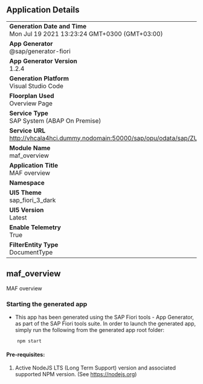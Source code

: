 ## Application Details
|               |
| ------------- |
|**Generation Date and Time**<br>Mon Jul 19 2021 13:23:24 GMT+0300 (GMT+03:00)|
|**App Generator**<br>@sap/generator-fiori|
|**App Generator Version**<br>1.2.4|
|**Generation Platform**<br>Visual Studio Code|
|**Floorplan Used**<br>Overview Page|
|**Service Type**<br>SAP System (ABAP On Premise)|
|**Service URL**<br>http://vhcala4hci.dummy.nodomain:50000/sap/opu/odata/sap/ZUI_MAF_DOC/
|**Module Name**<br>maf_overview|
|**Application Title**<br>MAF overview|
|**Namespace**<br>|
|**UI5 Theme**<br>sap_fiori_3_dark|
|**UI5 Version**<br>Latest|
|**Enable Telemetry**<br>True|
|**FilterEntity Type**<br>DocumentType|

## maf_overview

MAF overview

### Starting the generated app

-   This app has been generated using the SAP Fiori tools - App Generator, as part of the SAP Fiori tools suite.  In order to launch the generated app, simply run the following from the generated app root folder:

```
    npm start
```

#### Pre-requisites:

1. Active NodeJS LTS (Long Term Support) version and associated supported NPM version.  (See https://nodejs.org)


